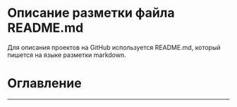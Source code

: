 # Описание разметки файла README.md

Для описания проектов на GitHub используется README.md, который пишется на языке разметки markdown. 

# Оглавление
_________

